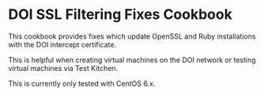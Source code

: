 DOI SSL Filtering Fixes Cookbook
================================

This cookbook provides fixes which update OpenSSL and Ruby installations with the DOI intercept certificate.

This is helpful when creating virtual machines on the DOI network or testing virtual machines via Test Kitchen.

This is currently only tested with CentOS 6.x.